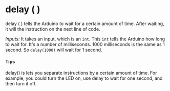 # delay ( )

delay ( ) tells the Arduino to wait for a certain amount of time. After waiting, it will the instruction on the next line of code.

*Inputs:* It takes an input, which is an `int`. This `int` tells the Arduino how long to wait for. It's a number of milliseconds. 1000 milliseconds is the same as 1 second. So `delay(1000)` will wait for 1 second.

#### Tips
delay() is lets you separate instructions by a certain amount of time. For example, you could turn the LED on, use delay to wait for one second, and then turn it off.
